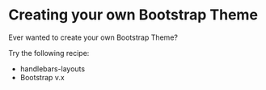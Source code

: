 # Creating your own Bootstrap Theme
Ever wanted to create your own Bootstrap Theme?

Try the following recipe:
- handlebars-layouts
- Bootstrap v.x